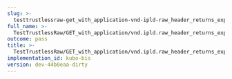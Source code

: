 ```yaml
---
slug: >-
  testtrustlessraw-get_with_application-vnd-ipld-raw_header_returns_expected_response_headers-header_content-type
full_name: >-
  TestTrustlessRaw/GET_with_application/vnd.ipld.raw_header_returns_expected_response_headers/Header_Content-Type
outcome: pass
title: >-
  TestTrustlessRaw/GET_with_application/vnd.ipld.raw_header_returns_expected_response_headers/Header_Content-Type
implementation_id: kubo-bis
version: dev-44b0eaa-dirty
---
```


